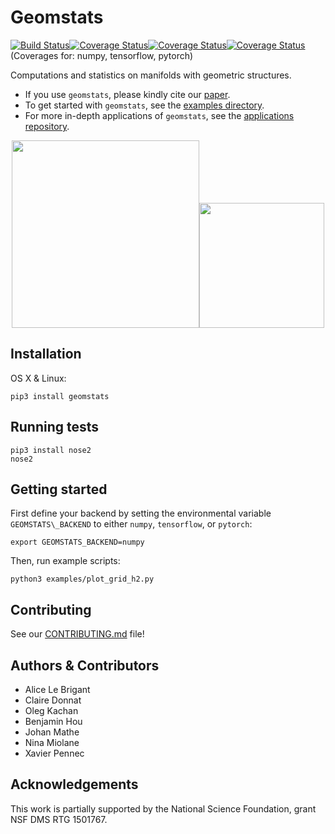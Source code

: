 # Geomstats
[![Build Status](https://travis-ci.org/geomstats/geomstats.svg?branch=master)](https://travis-ci.org/geomstats/geomstats)[![Coverage Status](https://codecov.io/gh/geomstats/geomstats/branch/master/graph/badge.svg?flag=numpy)](https://codecov.io/gh/geomstats/geomstats)[![Coverage Status](https://codecov.io/gh/geomstats/geomstats/branch/master/graph/badge.svg?flag=tensorflow)](https://codecov.io/gh/geomstats/geomstats)[![Coverage Status](https://codecov.io/gh/geomstats/geomstats/branch/master/graph/badge.svg?flag=pytorch)](https://codecov.io/gh/geomstats/geomstats) (Coverages for: numpy, tensorflow, pytorch)


Computations and statistics on manifolds with geometric structures.

- If you use ``geomstats``, please kindly cite our [paper](https://arxiv.org/abs/1805.08308).
- To get started with ```geomstats```, see the [examples directory](https://github.com/geomstats/geomstats/examples).
- For more in-depth applications of ``geomstats``, see the [applications repository](https://github.com/geomstats/applications/).

<center><img src="https://raw.githubusercontent.com/ninamiolane/geomstats/master/examples/imgs/gradient_descent.gif" width=300 height=300><img src="https://raw.githubusercontent.com/ninamiolane/geomstats/master/examples/imgs/h2_grid.png" width=200 height=200></center>


## Installation

OS X & Linux:

```
pip3 install geomstats
```

## Running tests

```
pip3 install nose2
nose2
```

## Getting started

First define your backend by setting the environmental variable ```GEOMSTATS\_BACKEND``` to either ```numpy```, ```tensorflow```, or ```pytorch```:

```
export GEOMSTATS_BACKEND=numpy
```

Then, run example scripts:

```
python3 examples/plot_grid_h2.py
```

## Contributing

See our [CONTRIBUTING.md][link_contributing] file!

## Authors & Contributors

* Alice Le Brigant
* Claire Donnat
* Oleg Kachan
* Benjamin Hou
* Johan Mathe
* Nina Miolane
* Xavier Pennec

## Acknowledgements

This work is partially supported by the National Science Foundation, grant NSF DMS RTG 1501767.

[link_contributing]: https://github.com/geomstats/geomstats/CONTRIBUTING.md
